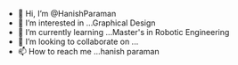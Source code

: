 - 👋 Hi, I’m @HanishParaman
- 👀 I’m interested in ...Graphical Design
- 🌱 I’m currently learning ...Master's in Robotic Engineering 
- 💞️ I’m looking to collaborate on ...
- 📫 How to reach me ...hanish paraman

<!---
HanishParaman/HanishParaman is a ✨ special ✨ repository because its `README.md` (this file) appears on your GitHub profile.
You can click the Preview link to take a look at your changes.
--->
